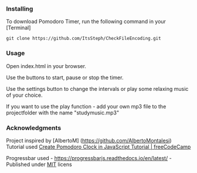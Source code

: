 ### Installing

To download Pomodoro Timer, run the following command in your [Terminal]

```
git clone https://github.com/ItsSteph/CheckFileEncoding.git
```

### Usage

Open index.html in your browser.

Use the buttons to start, pause or stop the timer.

Use the settings button to change the intervals or play some relaxing music of your choice.

If you want to use the play function - add your own mp3 file to the projectfolder with the name "studymusic.mp3"



### Acknowledgments

Project inspired by [AlbertoM] (https://github.com/AlbertoMontalesi)
Tutorial used [Create Pomodoro Clock in JavaScript Tutorial | freeCodeCamp](https://inspiredwebdev.com/create-pomodoro-clock/#section_3)

Progressbar used - https://progressbarjs.readthedocs.io/en/latest/ - Published under [MIT](https://choosealicense.com/licenses/mit/) licens




